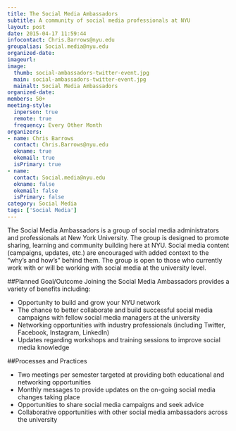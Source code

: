 ```yaml
---
title: The Social Media Ambassadors
subtitle: A community of social media professionals at NYU
layout: post
date: 2015-04-17 11:59:44
infocontact: Chris.Barrows@nyu.edu
groupalias: Social.media@nyu.edu
organized-date:
imageurl:
image:
  thumb: social-ambassadors-twitter-event.jpg
  main: social-ambassadors-twitter-event.jpg
  mainalt: Social Media Ambassadors
organized-date:
members: 50+
meeting-style:
  inperson: true
  remote: true
  frequency: Every Other Month
organizers:
- name: Chris Barrows
  contact: Chris.Barrows@nyu.edu
  okname: true
  okemail: true
  isPrimary: true
- name:
  contact: Social.media@nyu.edu
  okname: false
  okemail: false
  isPrimary: false
category: Social Media
tags: ['Social Media']
---
```


The Social Media Ambassadors is a group of social media administrators and professionals at New York University. The group is designed to promote sharing, learning and community building here at NYU. Social media content (campaigns, updates, etc.) are encouraged with added context to the &ldquo;why&rsquo;s and how&rsquo;s&rdquo; behind them. The group is open to those who currently work with or will be working with social media at the university level.

##Planned Goal/Outcome
Joining the Social Media Ambassadors provides a variety of benefits including:

* Opportunity to build and grow your NYU network
* The chance to better collaborate and build successful social media campaigns with fellow social media managers at the university
* Networking opportunities with industry professionals (including Twitter, Facebook, Instagram, LinkedIn)
* Updates regarding workshops and training sessions to improve social media knowledge

##Processes and Practices
* Two meetings per semester targeted at providing both educational and networking opportunities
* Monthly messages to provide updates on the on-going social media changes taking place
* Opportunities to share social media campaigns and seek advice
* Collaborative opportunities with other social media ambassadors across the university
